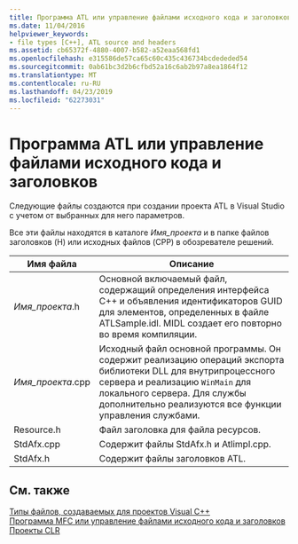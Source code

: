 ```yaml
---
title: Программа ATL или управление файлами исходного кода и заголовков
ms.date: 11/04/2016
helpviewer_keywords:
- file types [C++], ATL source and headers
ms.assetid: cb65372f-4880-4007-b582-a52eaa568fd1
ms.openlocfilehash: e315586de57ca65c60c435c436734bcdededed54
ms.sourcegitcommit: 0ab61bc3d2b6cfbd52a16c6ab2b97a8ea1864f12
ms.translationtype: MT
ms.contentlocale: ru-RU
ms.lasthandoff: 04/23/2019
ms.locfileid: "62273031"
---
```

# <a name="atl-program-or-control-source-and-header-files"></a>Программа ATL или управление файлами исходного кода и заголовков

Следующие файлы создаются при создании проекта ATL в Visual Studio с учетом от выбранных для него параметров.

Все эти файлы находятся в каталоге *Имя_проекта* и в папке файлов заголовков (H) или исходных файлов (CPP) в обозревателе решений.

|Имя файла|Описание|
|---------------|-----------------|
|*Имя_проекта*.h|Основной включаемый файл, содержащий определения интерфейса C++ и объявления идентификаторов GUID для элементов, определенных в файле ATLSample.idl. MIDL создает его повторно во время компиляции.|
|*Имя_проекта*.cpp|Исходный файл основной программы. Он содержит реализацию операций экспорта библиотеки DLL для внутрипроцессного сервера и реализацию `WinMain` для локального сервера. Для службы дополнительно реализуются все функции управления службами.|
|Resource.h|Файл заголовка для файла ресурсов.|
|StdAfx.cpp|Содержит файлы StdAfx.h и Atlimpl.cpp.|
|StdAfx.h|Содержит файлы заголовков ATL.|

## <a name="see-also"></a>См. также

[Типы файлов, создаваемых для проектов Visual C++](file-types-created-for-visual-cpp-projects.md)<br>
[Программа MFC или управление файлами исходного кода и заголовков](mfc-program-or-control-source-and-header-files.md)<br>
[Проекты CLR](files-created-for-clr-projects.md)
